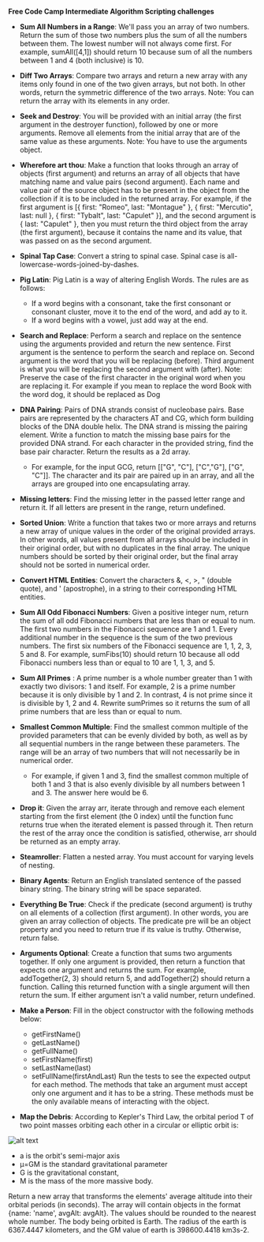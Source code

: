 **Free Code Camp Intermediate Algorithm Scripting challenges**

* **Sum All Numbers in a Range**: We'll pass you an array of two numbers. Return the sum of those two numbers plus the sum of all the numbers between them. The lowest number will not always come first. For example, sumAll([4,1]) should return 10 because sum of all the numbers between 1 and 4 (both inclusive) is 10.

* **Diff Two Arrays**: Compare two arrays and return a new array with any items only found in one of the two given arrays, but not both. In other words, return the symmetric difference of the two arrays. Note: You can return the array with its elements in any order.

* **Seek and Destroy**: You will be provided with an initial array (the first argument in the destroyer function), followed by one or more arguments. Remove all elements from the initial array that are of the same value as these arguments. Note: You have to use the arguments object.

* **Wherefore art thou**: Make a function that looks through an array of objects (first argument) and returns an array of all objects that have matching name and value pairs (second argument). Each name and value pair of the source object has to be present in the object from the collection if it is to be included in the returned array. For example, if the first argument is [{ first: "Romeo", last: "Montague" }, { first: "Mercutio", last: null }, { first: "Tybalt", last: "Capulet" }], and the second argument is { last: "Capulet" }, then you must return the third object from the array (the first argument), because it contains the name and its value, that was passed on as the second argument.

* **Spinal Tap Case**: Convert a string to spinal case. Spinal case is all-lowercase-words-joined-by-dashes.

* **Pig Latin**: Pig Latin is a way of altering English Words. The rules are as follows:
  * If a word begins with a consonant, take the first consonant or consonant cluster, move it to the end of the word, and add ay to it.
  * If a word begins with a vowel, just add way at the end.

* **Search and Replace**: Perform a search and replace on the sentence using the arguments provided and return the new sentence. First argument is the sentence to perform the search and replace on. Second argument is the word that you will be replacing (before). Third argument is what you will be replacing the second argument with (after). Note: Preserve the case of the first character in the original word when you are replacing it. For example if you mean to replace the word Book with the word dog, it should be replaced as Dog

* **DNA Pairing**: Pairs of DNA strands consist of nucleobase pairs. Base pairs are represented by the characters AT and CG, which form building blocks of the DNA double helix. The DNA strand is missing the pairing element. Write a function to match the missing base pairs for the provided DNA strand. For each character in the provided string, find the base pair character. Return the results as a 2d array.

  * For example, for the input GCG, return [["G", "C"], ["C","G"], ["G", "C"]]. The character and its pair are paired up in an array, and all the arrays are grouped into one encapsulating array.

* **Missing letters**: Find the missing letter in the passed letter range and return it. If all letters are present in the range, return undefined.

* **Sorted Union**: Write a function that takes two or more arrays and returns a new array of unique values in the order of the original provided arrays. In other words, all values present from all arrays should be included in their original order, but with no duplicates in the final array.
The unique numbers should be sorted by their original order, but the final array should not be sorted in numerical order.

* **Convert HTML Entities**: Convert the characters &, <, >, " (double quote), and ' (apostrophe), in a string to their corresponding HTML entities.

* **Sum All Odd Fibonacci Numbers**: Given a positive integer num, return the sum of all odd Fibonacci numbers that are less than or equal to num. The first two numbers in the Fibonacci sequence are 1 and 1. Every additional number in the sequence is the sum of the two previous numbers. The first six numbers of the Fibonacci sequence are 1, 1, 2, 3, 5 and 8. For example, sumFibs(10) should return 10 because all odd Fibonacci numbers less than or equal to 10 are 1, 1, 3, and 5.

* **Sum All Primes** : A prime number is a whole number greater than 1 with exactly two divisors: 1 and itself. For example, 2 is a prime number because it is only divisible by 1 and 2. In contrast, 4 is not prime since it is divisible by 1, 2 and 4. Rewrite sumPrimes so it returns the sum of all prime numbers that are less than or equal to num.

* **Smallest Common Multiple**: Find the smallest common multiple of the provided parameters that can be evenly divided by both, as well as by all sequential numbers in the range between these parameters. The range will be an array of two numbers that will not necessarily be in numerical order.

    * For example, if given 1 and 3, find the smallest common multiple of both 1 and 3 that is also evenly divisible by all numbers between 1 and 3. The answer here would be 6.

* **Drop it**: Given the array arr, iterate through and remove each element starting from the first element (the 0 index) until the function func returns true when the iterated element is passed through it. Then return the rest of the array once the condition is satisfied, otherwise, arr should be returned as an empty array.

* **Steamroller**: Flatten a nested array. You must account for varying levels of nesting.

* **Binary Agents**: Return an English translated sentence of the passed binary string. The binary string will be space separated.

* **Everything Be True**: Check if the predicate (second argument) is truthy on all elements of a collection (first argument). In other words, you are given an array collection of objects. The predicate pre will be an object property and you need to return true if its value is truthy. Otherwise, return false.

* **Arguments Optional**: Create a function that sums two arguments together. If only one argument is provided, then return a function that expects one argument and returns the sum. For example, addTogether(2, 3) should return 5, and addTogether(2) should return a function. Calling this returned function with a single argument will then return the sum. If either argument isn't a valid number, return undefined.

* **Make a Person**: Fill in the object constructor with the following methods below:
    * getFirstName()
    * getLastName()
    * getFullName()
    * setFirstName(first)
    * setLastName(last)
    * setFullName(firstAndLast)
    Run the tests to see the expected output for each method. The methods that take an argument must accept only one argument and it has to be a string. These methods must be the only available means of interacting with the object.

* **Map the Debris**: According to Kepler's Third Law, the orbital period  T  of two point masses orbiting each other in a circular or elliptic orbit is:

![alt text](https://global.discourse-cdn.com/freecodecamp/original/3X/3/b/3b3831f4334b255f143b3b1cdb0656f41bd008df.png)
 
  * a  is the orbit's semi-major axis
  * μ=GM  is the standard gravitational parameter
  * G  is the gravitational constant,
  * M  is the mass of the more massive body.

Return a new array that transforms the elements' average altitude into their orbital periods (in seconds). The array will contain objects in the format {name: 'name', avgAlt: avgAlt}. The values should be rounded to the nearest whole number. The body being orbited is Earth. The radius of the earth is 6367.4447 kilometers, and the GM value of earth is 398600.4418 km3s-2.